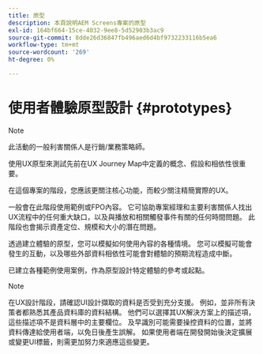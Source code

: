 ```yaml
---
title: 原型
description: 本頁說明AEM Screens專案的原型
exl-id: 164bf664-15ce-4032-9ee8-5d52903b3ac9
source-git-commit: 8dde26d36847fb496aed6d4bf9732233116b5ea6
workflow-type: tm+mt
source-wordcount: '269'
ht-degree: 0%

---
```


# 使用者體驗原型設計 {#prototypes}

>[!NOTE]
>
>此活動的一般利害關係人是行銷/業務策略師。

使用UX原型來測試先前在UX Journey Map中定義的概念、假設和相依性很重要。

在這個專案的階段，您應該更關注核心功能，而較少關注精簡實際的UX。

一般會在此階段使用範例或FPO內容。 它可協助專案經理和主要利害關係人找出UX流程中的任何重大缺口，以及與播放和相關觸發事件有關的任何時間問題。
此階段也會揭示資產定位、規模和大小的潛在問題。

透過建立體驗的原型，您可以模擬如何使用內容的各種情境。 您可以模擬可能會發生的互動，以及哪些外部資料相依性可能會對體驗的預期流程造成中斷。

已建立各種範例使用案例，作為原型設計特定體驗的參考或起點。


>[!NOTE]
> 在UX設計階段，請確認UI設計擷取的資料是否受到充分支援。
> 例如，並非所有決策者都熟悉其產品資料庫的資料結構。 他們可以選擇其UX解決方案上的描述項，這些描述項不是資料層中的主要欄位。 及早識別可能需要操控資料的位置，並將資料傳達給使用者端，以免日後產生誤解。 如果使用者端在開發開始後決定擴展或變更UI標籤，則需更加努力來適應這些變更。
